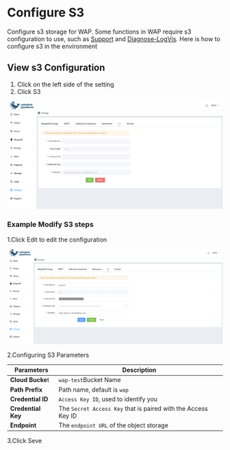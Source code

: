 # Configure S3

Configure s3 storage for WAP. Some functions in WAP require s3 configuration to use, such as [Support](../14-support/01-cluster-inspection.md) and [Diagnose-LogVis](../10-diagnose/04-log-vis.md). Here is how to configure s3 in the environment

## View s3 Configuration

1. Click on the left side of the setting
2. Click S3

![S3](../../images/whaleal-platform/13-setting/s3.png)



### Example Modify S3 steps

1.Click Edit to edit the configuration

![image-20240712164221520](../../images/whaleal-platform/13-setting/s3-2.png)

2.Configuring S3 Parameters

| Parameters         | Description                                                  |
| ------------------ | ------------------------------------------------------------ |
| **Cloud Bucke**t   | `wap-test`Bucket Name                                        |
| **Path Prefix**    | Path name, default is `wap`                                  |
| **Credential ID**  | `Access Key ID`, used to identify you                        |
| **Credential Key** | The `Secret Access Key` that is paired with the Access Key ID |
| **Endpoint**       | The `endpoint URL` of the object storage                     |

3.Click Seve

